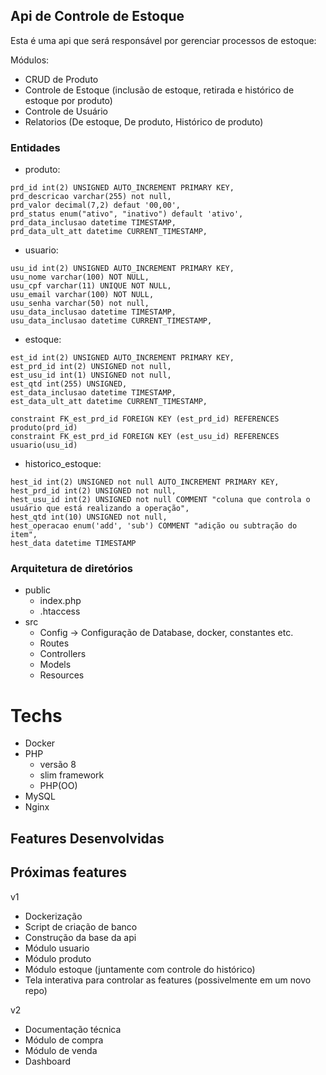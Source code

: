 ## Api de Controle de Estoque

Esta é uma api que será responsável por gerenciar processos de estoque:

Módulos:
- CRUD de Produto
- Controle de Estoque (inclusão de estoque, retirada e histórico de estoque por produto)
- Controle de Usuário
- Relatorios (De estoque, De produto, Histórico de produto)


### Entidades

- produto: 
```
prd_id int(2) UNSIGNED AUTO_INCREMENT PRIMARY KEY,
prd_descricao varchar(255) not null,
prd_valor decimal(7,2) defaut '00,00',
prd_status enum("ativo", "inativo") default 'ativo',
prd_data_inclusao datetime TIMESTAMP,
prd_data_ult_att datetime CURRENT_TIMESTAMP,
```

- usuario:
```
usu_id int(2) UNSIGNED AUTO_INCREMENT PRIMARY KEY,
usu_nome varchar(100) NOT NULL, 
usu_cpf varchar(11) UNIQUE NOT NULL,
usu_email varchar(100) NOT NULL,
usu_senha varchar(50) not null,
usu_data_inclusao datetime TIMESTAMP,
usu_data_inclusao datetime CURRENT_TIMESTAMP,
```

- estoque:
```
est_id int(2) UNSIGNED AUTO_INCREMENT PRIMARY KEY,
est_prd_id int(2) UNSIGNED not null,
est_usu_id int(1) UNSIGNED not null,
est_qtd int(255) UNSIGNED,
est_data_inclusao datetime TIMESTAMP,
est_data_ult_att datetime CURRENT_TIMESTAMP,

constraint FK_est_prd_id FOREIGN KEY (est_prd_id) REFERENCES produto(prd_id)
constraint FK_est_prd_id FOREIGN KEY (est_usu_id) REFERENCES usuario(usu_id)
```

- historico_estoque:
```
hest_id int(2) UNSIGNED not null AUTO_INCREMENT PRIMARY KEY,
hest_prd_id int(2) UNSIGNED not null,
hest_usu_id int(2) UNSIGNED not null COMMENT "coluna que controla o usuário que está realizando a operação",
hest_qtd int(10) UNSIGNED not null,
hest_operacao enum('add', 'sub') COMMENT "adição ou subtração do item",
hest_data datetime TIMESTAMP
```

### Arquitetura de diretórios

- public
    - index.php
    - .htaccess
- src
    - Config <span>-> Configuração de Database, docker, constantes etc.</span>
    - Routes
    - Controllers
    - Models
    - Resources


# Techs
- Docker
- PHP
    - versão 8
    - slim framework
    - PHP(OO)
- MySQL
- Nginx

## Features Desenvolvidas

## Próximas features
v1
- Dockerização
- Script de criação de banco
- Construção da base da api
- Módulo usuario
- Módulo produto
- Módulo estoque (juntamente com controle do histórico)
- Tela interativa para controlar as features (possivelmente em um novo repo)

v2
- Documentação técnica
- Módulo de compra 
- Módulo de venda
- Dashboard